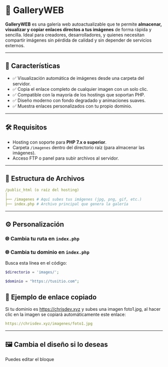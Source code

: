 # 📸 GalleryWEB

**GalleryWEB** es una galería web autoactualizable que te permite **almacenar, visualizar y copiar enlaces directos a tus imágenes** de forma rápida y sencilla. Ideal para creadores, desarrolladores, y quienes necesitan compartir imágenes sin pérdida de calidad y sin depender de servicios externos.

---

## 🚀 Características

- ✅ Visualización automática de imágenes desde una carpeta del servidor.
- ✅ Copia el enlace completo de cualquier imagen con un solo clic.
- ✅ Compatible con la mayoría de los hostings que soportan PHP.
- ✅ Diseño moderno con fondo degradado y animaciones suaves.
- ✅ Muestra enlaces personalizados con tu propio dominio.

---

## 🛠️ Requisitos

- Hosting con soporte para **PHP 7.x o superior**.
- Carpeta `/imagenes` dentro del directorio raíz (para almacenar las imágenes).
- Acceso FTP o panel para subir archivos al servidor.

---

## 📁 Estructura de Archivos
```yml
/public_html (o raíz del hosting)
│
├── /imagenes # Aquí subes tus imágenes (jpg, png, gif, etc.)
├── index.php # Archivo principal que genera la galería
```

---

## ⚙️ Personalización
### 🌐 Cambia tu ruta en `index.php`
### 🌐 Cambia tu dominio en `index.php`

Busca esta línea en el código:

```php
$directorio = 'images/';
```
```php
$dominio = "https://tusitio.com";
```
## 📎 Ejemplo de enlace copiado
Si tu dominio es https://chrisdev.xyz y subes una imagen foto1.jpg, al hacer clic en la imagen se copiará automáticamente este enlace:

```yml
https://chrisdev.xyz/imagenes/foto1.jpg
```


---

## 🖼️ Cambia el diseño si lo deseas
Puedes editar el bloque <style> en index.php para ajustar colores, tamaños, animaciones o tipografía según tu estilo.

---

## 💾 ¿Cómo subir las imágenes?
Simplemente sube las imágenes directamente a la carpeta /imagenes de tu hosting (por FTP o desde el panel del hosting). Se mostrarán automáticamente en la galería y podrás copiarlas con un clic.

---


## ✨ Vista previa

<img src="https://i.imgur.com/UKfui9N.png" alt="Vista previa" width="600">

---

## 🧠 Créditos
Creado por loco_descontrol
